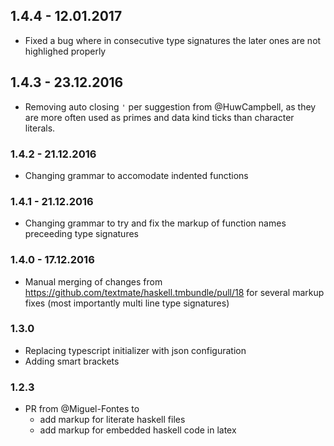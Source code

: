 ## 1.4.4 - 12.01.2017

- Fixed a bug where in consecutive type signatures the later ones are not highlighed properly

## 1.4.3 - 23.12.2016

- Removing auto closing `'` per suggestion from @HuwCampbell, as they are more often used as primes and data kind ticks than character literals.

### 1.4.2 - 21.12.2016

- Changing grammar to accomodate indented functions

### 1.4.1 - 21.12.2016

- Changing grammar to try and fix the markup of function names preceeding type signatures

### 1.4.0 - 17.12.2016

- Manual merging of changes from https://github.com/textmate/haskell.tmbundle/pull/18 for several markup fixes (most importantly multi line type signatures)

### 1.3.0

- Replacing typescript initializer with json configuration
- Adding smart brackets

### 1.2.3

- PR from @Miguel-Fontes to 
    - add markup for literate haskell files
    - add markup for embedded haskell code in latex
